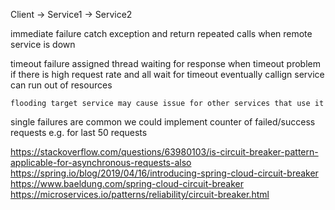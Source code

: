 
Client -> Service1 -> Service2


immediate failure
catch exception and return
repeated calls when remote service is down

timeout failure
assigned thread waiting for response when timeout
problem if there is high request rate and all wait for timeout
eventually callign service can run out of resources

	flooding target service may cause issue for other services that use it

single failures are common
we could implement counter of failed/success requests e.g. for last 50 requests
























https://stackoverflow.com/questions/63980103/is-circuit-breaker-pattern-applicable-for-asynchronous-requests-also
https://spring.io/blog/2019/04/16/introducing-spring-cloud-circuit-breaker
https://www.baeldung.com/spring-cloud-circuit-breaker
https://microservices.io/patterns/reliability/circuit-breaker.html



